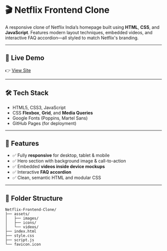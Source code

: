 # 🎬 Netflix Frontend Clone

A responsive clone of Netflix India’s homepage built using **HTML**, **CSS**, and **JavaScript**. Features modern layout techniques, embedded videos, and interactive FAQ accordion—all styled to match Netflix's branding.

---

## 🚀 Live Demo

👉 [View Site](https://kui91.github.io/Netflix-Frontend-Clone/)  

---

## 🛠️ Tech Stack

- HTML5, CSS3, JavaScript
- CSS **Flexbox**, **Grid**, and **Media Queries**
- Google Fonts (Poppins, Martel Sans)
- GitHub Pages (for deployment)

---

## 📱 Features

- ✅ Fully **responsive** for desktop, tablet & mobile
- ✅ Hero section with background image & call-to-action
- ✅ Embedded **videos inside device mockups**
- ✅ Interactive **FAQ accordion**
- ✅ Clean, semantic HTML and modular CSS

---

## 📂 Folder Structure

```plaintext
Netflix-Frontend-Clone/
├── assets/
│   ├── images/
│   ├── icons/
│   └── videos/
├── index.html
├── style.css
├── script.js
└── favicon.icon

